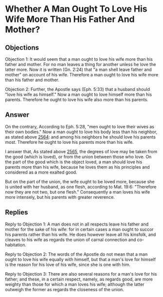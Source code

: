 # Whether A Man Ought To Love His Wife More Than His Father And Mother?

## Objections

Objection 1: It would seem that a man ought to love his wife more than his father and mother. For no man leaves a thing for another unless he love the latter more. Now it is written (Gn. 2:24) that "a man shell leave father and mother" on account of his wife. Therefore a man ought to love his wife more than his father and mother.

Objection 2: Further, the Apostle says (Eph. 5:33) that a husband should "love his wife as himself." Now a man ought to love himself more than his parents. Therefore he ought to love his wife also more than his parents.



## Answer

On the contrary, According to Eph. 5:28, "men ought to love their wives as their own bodies." Now a man ought to love his body less than his neighbor, as stated above [2564](A[5]): and among his neighbors he should love his parents most. Therefore he ought to love his parents more than his wife.

I answer that, As stated above [2565](A[9]), the degrees of love may be taken from the good (which is loved), or from the union between those who love. On the part of the good which is the object loved, a man should love his parents more than his wife, because he loves them as his principles and considered as a more exalted good.

But on the part of the union, the wife ought to be loved more, because she is united with her husband, as one flesh, according to Mat. 19:6: "Therefore now they are not two, but one flesh." Consequently a man loves his wife more intensely, but his parents with greater reverence.

## Replies

Reply to Objection 1: A man does not in all respects leave his father and mother for the sake of his wife: for in certain cases a man ought to succor his parents rather than his wife. He does however leave all his kinsfolk, and cleaves to his wife as regards the union of carnal connection and co-habitation.

Reply to Objection 2: The words of the Apostle do not mean that a man ought to love his wife equally with himself, but that a man's love for himself is the reason for his love of his wife, since she is one with him.

Reply to Objection 3: There are also several reasons for a man's love for his father; and these, in a certain respect, namely, as regards good, are more weighty than those for which a man loves his wife; although the latter outweigh the former as regards the closeness of the union.
